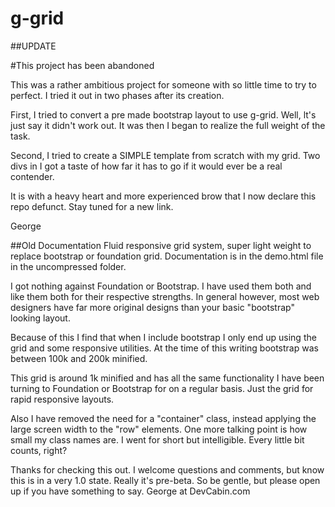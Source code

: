 # g-grid

##UPDATE

#This project has been abandoned

This was a rather ambitious project for someone with so little time to try to perfect. I tried it out in two phases after its creation. 

First, I tried to convert a pre made bootstrap layout to use g-grid. Well, lt's just say it didn't work out. It was then I began to realize the full weight of the task. 

Second, I tried to create a SIMPLE template from scratch with my grid. Two divs in I got a taste of how far it has to go if it would ever be a real contender. 

It is with a heavy heart and more experienced brow that I now declare this repo defunct. Stay tuned for a new link.

George

##Old Documentation
Fluid responsive grid system, super light weight to replace bootstrap or foundation grid.
Documentation is in the demo.html file in the uncompressed folder.

I got nothing against Foundation or Bootstrap. I have used them both and like them both for their respective strengths. In general however, most web designers have far more original designs than your basic "bootstrap" looking layout. 

Because of this I find that when I include bootstrap I only end up using the grid and some responsive utilities. At the time of this writing bootstrap was between 100k and 200k minified. 

This grid is around 1k minified and has all the same functionality I have been turning to Foundation or Bootstrap for on a regular basis. Just the grid for rapid responsive layouts. 

Also I have removed the need for a "container" class, instead applying the large screen width to the "row" elements. One more talking point is how small my class names are. I went for short but intelligible. Every little bit counts, right? 

Thanks for checking this out. I welcome questions and comments, but know this is in a very 1.0 state. Really it's pre-beta. So be gentle, but please open up if you have something to say. George at DevCabin.com
